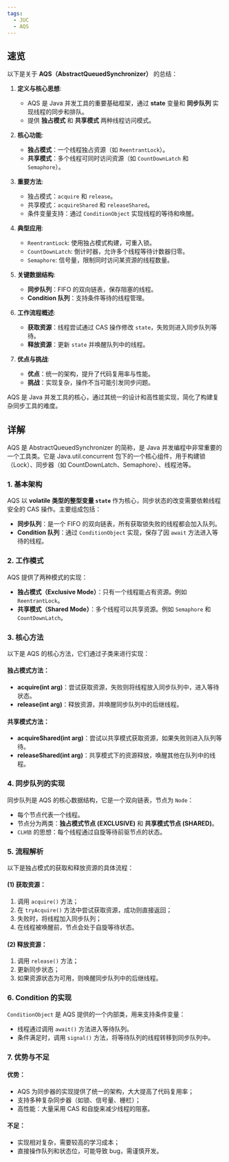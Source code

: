 ```yaml
---
tags:
  - JUC
  - AQS
---
```

## 速览
以下是关于 **AQS（AbstractQueuedSynchronizer）** 的总结：

1. **定义与核心思想**:
   - AQS 是 Java 并发工具的重要基础框架，通过 **state** 变量和 **同步队列** 实现线程的同步和排队。
   - 提供 **独占模式** 和 **共享模式** 两种线程访问模式。

2. **核心功能**:
   - **独占模式**：一个线程独占资源（如 `ReentrantLock`）。
   - **共享模式**：多个线程可同时访问资源（如 `CountDownLatch` 和 `Semaphore`）。

3. **重要方法**:
   - 独占模式：`acquire` 和 `release`。
   - 共享模式：`acquireShared` 和 `releaseShared`。
   - 条件变量支持：通过 `ConditionObject` 实现线程的等待和唤醒。

4. **典型应用**:
   - `ReentrantLock`: 使用独占模式构建，可重入锁。
   - `CountDownLatch`: 倒计时器，允许多个线程等待计数器归零。
   - `Semaphore`: 信号量，限制同时访问某资源的线程数量。

5. **关键数据结构**:
   - **同步队列**：FIFO 的双向链表，保存阻塞的线程。
   - **Condition 队列**：支持条件等待的线程管理。

6. **工作流程概述**:
   - **获取资源**：线程尝试通过 CAS 操作修改 `state`，失败则进入同步队列等待。
   - **释放资源**：更新 `state` 并唤醒队列中的线程。

7. **优点与挑战**:
   - **优点**：统一的架构，提升了代码复用率与性能。
   - **挑战**：实现复杂，操作不当可能引发同步问题。

AQS 是 Java 并发工具的核心，通过其统一的设计和高性能实现，简化了构建复杂同步工具的难度。


## 详解
AQS 是 AbstractQueuedSynchronizer 的简称，是 Java 并发编程中非常重要的一个工具类。它是 Java.util.concurrent 包下的一个核心组件，用于构建锁（Lock）、同步器（如 CountDownLatch、Semaphore）、线程池等。

### 1. **基本架构**
AQS 以 **volatile 类型的整型变量 `state`** 作为核心，同步状态的改变需要依赖线程安全的 CAS 操作。主要组成包括：
- **同步队列**：是一个 FIFO 的双向链表，所有获取锁失败的线程都会加入队列。
- **Condition 队列**：通过 `ConditionObject` 实现，保存了因 `await` 方法进入等待的线程。

### 2. **工作模式**
AQS 提供了两种模式的实现：
- **独占模式（Exclusive Mode）**：只有一个线程能占有资源。例如 `ReentrantLock`。
- **共享模式（Shared Mode）**：多个线程可以共享资源。例如 `Semaphore` 和 `CountDownLatch`。

### 3. **核心方法**
以下是 AQS 的核心方法，它们通过子类来进行实现：
#### 独占模式方法：
- **acquire(int arg)**：尝试获取资源，失败则将线程放入同步队列中，进入等待状态。
- **release(int arg)**：释放资源，并唤醒同步队列中的后继线程。

#### 共享模式方法：
- **acquireShared(int arg)**：尝试以共享模式获取资源，如果失败则进入队列等待。
- **releaseShared(int arg)**：共享模式下的资源释放，唤醒其他在队列中的线程。

### 4. **同步队列的实现**
同步队列是 AQS 的核心数据结构，它是一个双向链表，节点为 `Node`：
- 每个节点代表一个线程。
- 节点分为两类：**独占模式节点 (EXCLUSIVE)** 和 **共享模式节点 (SHARED)**。
- `CLH锁` 的思想：每个线程通过自旋等待前驱节点的状态。

### 5. **流程解析**
以下是独占模式的获取和释放资源的具体流程：
#### (1) 获取资源：
1. 调用 `acquire()` 方法；
2. 在 `tryAcquire()` 方法中尝试获取资源，成功则直接返回；
3. 失败时，将线程加入同步队列；
4. 在线程被唤醒前，节点会处于自旋等待状态。

#### (2) 释放资源：
1. 调用 `release()` 方法；
2. 更新同步状态；
3. 如果资源状态为可用，则唤醒同步队列中的后继线程。

### 6. **Condition 的实现**
`ConditionObject` 是 AQS 提供的一个内部类，用来支持条件变量：
- 线程通过调用 `await()` 方法进入等待队列。
- 条件满足时，调用 `signal()` 方法，将等待队列的线程转移到同步队列中。

### 7. **优势与不足**
#### **优势：**
- AQS 为同步器的实现提供了统一的架构，大大提高了代码复用率；
- 支持多种复杂同步器（如锁、信号量、栅栏）；
- 高性能：大量采用 CAS 和自旋来减少线程的阻塞。

#### **不足：**
- 实现相对复杂，需要较高的学习成本；
- 直接操作队列和状态位，可能导致 bug，需谨慎开发。
